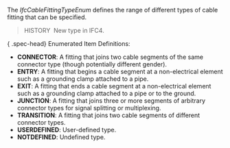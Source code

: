 ﻿The _IfcCableFittingTypeEnum_ defines the range of different types of cable fitting that can be specified.

> HISTORY&nbsp; New type in IFC4.

{ .spec-head}
Enumerated Item Definitions:

* **CONNECTOR**: A fitting that joins two cable segments of the same connector type (though potentially different gender).
* **ENTRY**: A fitting that begins a cable segment at a non-electrical element such as a grounding clamp attached to a pipe.
* **EXIT**: A fitting that ends a cable segment at a non-electrical element such as a grounding clamp attached to a pipe or to the ground.
* **JUNCTION**: A fitting that joins three or more segments of arbitrary connector types for signal splitting or multiplexing.
* **TRANSITION**: A fitting that joins two cable segments of different connector types.
* **USERDEFINED**: User-defined type.
* **NOTDEFINED**: Undefined type.